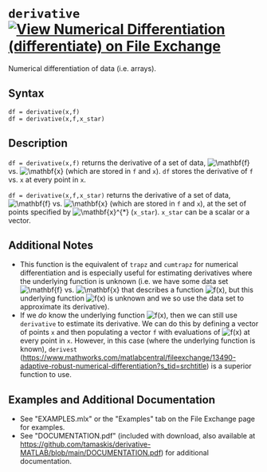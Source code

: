 # `derivative` [![View Numerical Differentiation (differentiate) on File Exchange](https://www.mathworks.com/matlabcentral/images/matlab-file-exchange.svg)](https://www.mathworks.com/matlabcentral/fileexchange/89719-numerical-differentiation-differentiate)

Numerical differentiation of data (i.e. arrays).


## Syntax

`df = derivative(x,f)`\
`df = derivative(x,f,x_star)`


## Description

`df = derivative(x,f)` returns the derivative of a set of data, <img src="https://latex.codecogs.com/svg.latex?\inline&space;\mathbf{f}" title="\mathbf{f}" /> vs. <img src="https://latex.codecogs.com/svg.latex?\inline&space;\mathbf{x}" title="\mathbf{x}" />  (which are stored in `f` and `x`). `df` stores the derivative of `f` vs. `x` at every point in `x`.
            
`df = derivative(x,f,x_star)` returns the derivative of a set of data, <img src="https://latex.codecogs.com/svg.latex?\inline&space;\mathbf{f}" title="\mathbf{f}" /> vs. <img src="https://latex.codecogs.com/svg.latex?\inline&space;\mathbf{x}" title="\mathbf{x}" />  (which are stored in `f` and `x`), at the set of points specified by <img src="https://latex.codecogs.com/svg.latex?\inline&space;\mathbf{x}^{*}" title="\mathbf{x}^{*}" /> (`x_star`). `x_star` can be a scalar or a vector.


## Additional Notes

- This function is the equivalent of `trapz` and `cumtrapz` for numerical differentiation and is especially useful for estimating derivatives where the underlying function is unknown (i.e. we have some data set <img src="https://latex.codecogs.com/svg.latex?\inline&space;\mathbf{f}" title="\mathbf{f}" /> vs. <img src="https://latex.codecogs.com/svg.latex?\inline&space;\mathbf{x}" title="\mathbf{x}" /> that describes a function <img src="https://latex.codecogs.com/svg.latex?\inline&space;f(x)" title="f(x)" />, but this underlying function <img src="https://latex.codecogs.com/svg.latex?\inline&space;f(x)" title="f(x)" /> is unknown and we so use the data set to approximate its derivative).
- If we _do_ know the underlying function <img src="https://latex.codecogs.com/svg.latex?\inline&space;f(x)" title="f(x)" />, then we can still use `derivative` to estimate its derivative. We can do this by defining a vector of points `x` and then populating a vector `f` with evaluations of <img src="https://latex.codecogs.com/svg.latex?\inline&space;f(x)" title="f(x)" /> at every point in `x`. However, in this case (where the underlying function is known), `derivest` (https://www.mathworks.com/matlabcentral/fileexchange/13490-adaptive-robust-numerical-differentiation?s_tid=srchtitle) is a superior function to use.


## Examples and Additional Documentation

   -  See "EXAMPLES.mlx" or the "Examples" tab on the File Exchange page for examples. 
   -  See "DOCUMENTATION.pdf" (included with download, also available at https://github.com/tamaskis/derivative-MATLAB/blob/main/DOCUMENTATION.pdf) for additional documentation.
